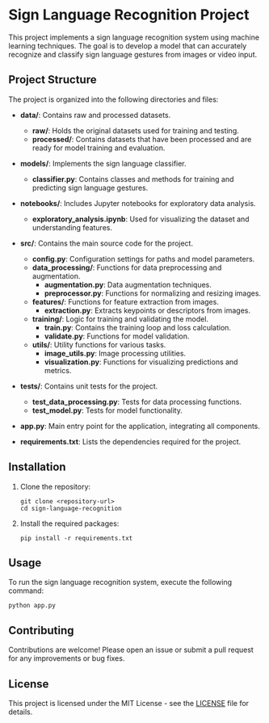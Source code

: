 # Sign Language Recognition Project

This project implements a sign language recognition system using machine learning techniques. The goal is to develop a model that can accurately recognize and classify sign language gestures from images or video input.

## Project Structure

The project is organized into the following directories and files:

- **data/**: Contains raw and processed datasets.
  - **raw/**: Holds the original datasets used for training and testing.
  - **processed/**: Contains datasets that have been processed and are ready for model training and evaluation.

- **models/**: Implements the sign language classifier.
  - **classifier.py**: Contains classes and methods for training and predicting sign language gestures.

- **notebooks/**: Includes Jupyter notebooks for exploratory data analysis.
  - **exploratory_analysis.ipynb**: Used for visualizing the dataset and understanding features.

- **src/**: Contains the main source code for the project.
  - **config.py**: Configuration settings for paths and model parameters.
  - **data_processing/**: Functions for data preprocessing and augmentation.
    - **augmentation.py**: Data augmentation techniques.
    - **preprocessor.py**: Functions for normalizing and resizing images.
  - **features/**: Functions for feature extraction from images.
    - **extraction.py**: Extracts keypoints or descriptors from images.
  - **training/**: Logic for training and validating the model.
    - **train.py**: Contains the training loop and loss calculation.
    - **validate.py**: Functions for model validation.
  - **utils/**: Utility functions for various tasks.
    - **image_utils.py**: Image processing utilities.
    - **visualization.py**: Functions for visualizing predictions and metrics.

- **tests/**: Contains unit tests for the project.
  - **test_data_processing.py**: Tests for data processing functions.
  - **test_model.py**: Tests for model functionality.

- **app.py**: Main entry point for the application, integrating all components.

- **requirements.txt**: Lists the dependencies required for the project.

## Installation

1. Clone the repository:
   ```
   git clone <repository-url>
   cd sign-language-recognition
   ```

2. Install the required packages:
   ```
   pip install -r requirements.txt
   ```

## Usage

To run the sign language recognition system, execute the following command:
```
python app.py
```

## Contributing

Contributions are welcome! Please open an issue or submit a pull request for any improvements or bug fixes.

## License

This project is licensed under the MIT License - see the [LICENSE](LICENSE) file for details.